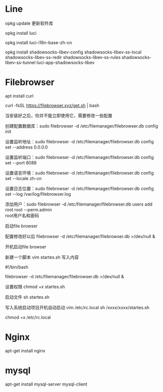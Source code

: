 # Line


opkg update 更新软件库

opkg install luci

opkg install luci-i18n-base-zh-cn



opkg install shadowsocks-libev-config shadowsocks-libev-ss-local shadowsocks-libev-ss-redir shadowsocks-libev-ss-rules shadowsocks-libev-ss-tunnel luci-app-shadowsocks-libev




# Filebrowser


apt install curl

curl -fsSL https://filebrowser.xyz/get.sh | bash

当安装好之后，你并不能立即使用它，需要修改一些配置

创建配置数据库：sudo filebrowser -d /etc/filemanager/filebrowser.db config init

设置监听地址：sudo filebrowser -d /etc/filemanager/filebrowser.db config set --address 0.0.0.0 

设置监听端口：sudo filebrowser -d /etc/filemanager/filebrowser.db config set --port 8088 

设置语言环境：sudo filebrowser -d /etc/filemanager/filebrowser.db config set --locale zh-cn 

设置日志位置：sudo filebrowser -d /etc/filemanager/filebrowser.db config set --log /var/log/filebrowser.log

添加用户：sudo filebrowser -d /etc/filemanager/filebrowser.db users add root root --perm.admin      
root用户名和密码

启动file browser

配置修改好以后 filebrowser -d /etc/filemanager/filebrowser.db >/dev/null &

开机启动file browser

新建一个脚本
vim startes.sh
写入内容

#!/bin/bash

filebrowser -d /etc/filemanager/filebrowser.db >/dev/null &

设置权限
chmod +x startes.sh

启动文件
sh startes.sh

写入系统启动项目开机自动启动
vim /etc/rc.local
sh /xxxx/xxxx/startes.sh
 
chmod +x /etc/rc.local
 
 # Nginx
 
 apt-get install nginx
 
 # mysql 
 
 apt-get install mysql-server mysql-client
